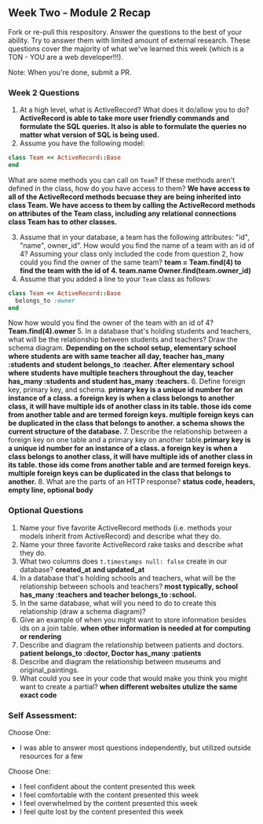## Week Two - Module 2 Recap

Fork or re-pull this respository. Answer the questions to the best of your ability. Try to answer them with limited amount of external research. These questions cover the majority of what we've learned this week (which is a TON - YOU are a web developer!!!).

Note: When you're done, submit a PR.


### Week 2 Questions

1. At a high level, what is ActiveRecord? What does it do/allow you to do?
**ActiveRecord is able to take more user friendly commands and formulate the SQL queries. It also is able to formulate the queries no matter what version of SQL is being used.**
2. Assume you have the following model:

```ruby
class Team << ActiveRecord::Base
end
```

What are some methods you can call on `Team`? If these methods aren't defined in the class, how do you have access to them?
**We have access to all of the ActiveRecord methods becuase they are being inherited into class Team. We have access to them by calling the ActiveRecord methods on attributes of the Team class, including any relational connections class Team has to other classes.**

3. Assume that in your database, a team has the following attributes: "id", "name", owner_id". How would you find the name of a team with an id of 4? Assuming your class only included the code from question 2, how could you find the owner of the same team?
**team = Team.find(4) to find the team with the id of 4. team.name  Owner.find(team.owner_id)**
4. Assume that you added a line to your `Team` class as follows:

```ruby
class Team << ActiveRecord::Base
  belongs_to :owner
end
```

Now how would you find the owner of the team with an id of 4?
**Team.find(4).owner**
5. In a database that's holding students and teachers, what will be the relationship between students and teachers? Draw the schema diagram.
**Depending on the school setup, elementary school where students are with same teacher all day, teacher has_many :students and student belongs_to :teacher. After elementary school where students have multiple teachers throughout the day, teacher has_many :students and student has_many :teachers.**
6. Define foreign key, primary key, and schema.
**primary key is a unique id number for an instance of a class. a foreign key is when a class belongs to another class, it will have multiple ids of another class in its table. those ids come from another table and are termed foreign keys. multiple foreign keys can be duplicated in the class that belongs to another. a schema shows the current structure of the database.**
7. Describe the relationship between a foreign key on one table and a primary key on another table.**primary key is a unique id number for an instance of a class. a foreign key is when a class belongs to another class, it will have multiple ids of another class in its table. those ids come from another table and are termed foreign keys. multiple foreign keys can be duplicated in the class that belongs to another.**
8. What are the parts of an HTTP response? **status code, headers, empty line, optional body**


### Optional Questions

1. Name your five favorite ActiveRecord methods (i.e. methods your models inherit from ActiveRecord) and describe what they do.
2. Name your three favorite ActiveRecord rake tasks and describe what they do.
3. What two columns does `t.timestamps null: false` create in our database? **created_at and updated_at**
4. In a database that's holding schools and teachers, what will be the relationship between schools and teachers? **most typically, school has_many :teachers and teacher belongs_to :school.**
5. In the same database, what will you need to do to create this relationship (draw a schema diagram)?
6. Give an example of when you might want to store information besides ids on a join table. **when other information is needed at for computing or rendering**
7. Describe and diagram the relationship between patients and doctors. **patient belongs_to :doctor, Doctor has_many :patients**
8. Describe and diagram the relationship between museums and original_paintings.
9. What could you see in your code that would make you think you might want to create a partial? **when different websites utulize the same exact code**
### Self Assessment:
Choose One:

* I was able to answer most questions independently, but utilized outside resources for a few


Choose One:
* I feel confident about the content presented this week
* I feel comfortable with the content presented this week
* I feel overwhelmed by the content presented this week
* I feel quite lost by the content presented this week
